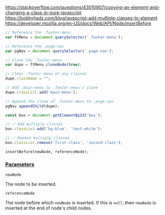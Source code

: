 https://stackoverflow.com/questions/43010907/copying-an-element-and-changing-a-class-in-pure-javascript
https://bobbyhadz.com/blog/javascript-add-multiple-classes-to-element
https://developer.mozilla.org/en-US/docs/Web/API/Node/insertBefore

```javascript
// Reference the .footer-menu
var ftMenu = document.querySelector('.footer-menu');

// Reference the .page-nav
var pgNav = document.querySelector('.page-nav');

// Clone the .footer-menu
var dupe = ftMenu.cloneNode(true);

// Clear .footer-menu of any classes
dupe.className = "";

// Add .main-menu to .footer-menu's clone
dupe.classList.add('main-menu');

// Append the clone of .footer-menu to .page-nav
pgNav.appendChild(dupe);
```

```javascript
const box = document.getElementById('box');

// ✅ Add multiple classes
box.classList.add('bg-blue', 'text-white');

// ✅ Remove multiple classes
box.classList.remove('first-class', 'second-class');
```

```
insertBefore(newNode, referenceNode);
```



### [Parameters](https://developer.mozilla.org/en-US/docs/Web/API/Node/insertBefore#parameters "Permalink to Parameters")

`newNode`

The node to be inserted.

`referenceNode`

The node before which `newNode` is inserted. If this is `null`, then `newNode` is inserted at the end of node's child nodes.